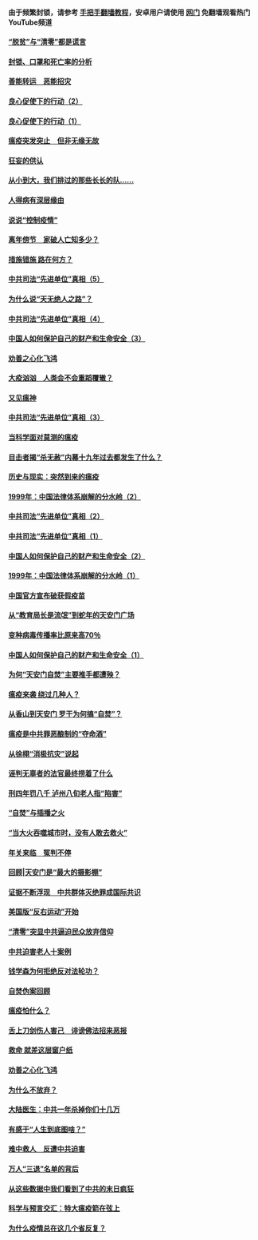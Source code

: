 #### 由于频繁封锁，请参考 [手把手翻墙教程](https://github.com/gfw-breaker/guides/wiki/)，安卓用户请使用 [网门](https://github.com/gfw-breaker/nogfw/blob/master/dl.md?t=03040200) 免翻墙观看热门YouTube频道 

#### [“脱贫”与“清零”都是谎言](../pages/19/421590.md?t=03040200) 

#### [封锁、口罩和死亡率的分析](../pages/19/421495.md?t=03040200) 

#### [善能转运　恶能招灾](../pages/19/421334.md?t=03040200) 

#### [良心促使下的行动（2）](../pages/19/421361.md?t=03040200) 

#### [良心促使下的行动（1）](../pages/19/421302.md?t=03040200) 

#### [瘟疫突发突止　但非无缘无故](../pages/19/421281.md?t=03040200) 

#### [狂妄的供认](../pages/19/421199.md?t=03040200) 

#### [从小到大，我们排过的那些长长的队……](../pages/19/421243.md?t=03040200) 

#### [人得病有深层缘由](../pages/19/420864.md?t=03040200) 

#### [说说“控制疫情”](../pages/19/420831.md?t=03040200) 

#### [离年傍节　家破人亡知多少？](../pages/19/420563.md?t=03040200) 

#### [措施错施  路在何方？](../pages/19/420076.md?t=03040200) 

#### [中共司法“先进单位”真相（5）](../pages/19/419453.md?t=03040200) 

#### [为什么说“天无绝人之路”？](../pages/19/419618.md?t=03040200) 

#### [中共司法“先进单位”真相（4）](../pages/19/419452.md?t=03040200) 

#### [中国人如何保护自己的财产和生命安全（3）](../pages/19/419405.md?t=03040200) 

#### [劝善之心化飞鸿](../pages/19/418758.md?t=03040200) 

#### [大疫汹汹　人类会不会重蹈覆辙？](../pages/19/419691.md?t=03040200) 

#### [又见瘟神](../pages/19/419225.md?t=03040200) 

#### [中共司法“先进单位”真相（3）](../pages/19/419451.md?t=03040200) 

#### [当科学面对莫测的瘟疫](../pages/19/419625.md?t=03040200) 

#### [目击者揭“杀无赦”内幕十九年过去都发生了什么？](../pages/19/419617.md?t=03040200) 

#### [历史与现实：突然到来的瘟疫](../pages/19/419619.md?t=03040200) 

#### [1999年：中国法律体系崩解的分水岭（2）](../pages/19/419455.md?t=03040200) 

#### [中共司法“先进单位”真相（2）](../pages/19/419450.md?t=03040200) 

#### [中共司法“先进单位”真相（1）](../pages/19/419449.md?t=03040200) 

#### [中国人如何保护自己的财产和生命安全（2）](../pages/19/419404.md?t=03040200) 

#### [1999年：中国法律体系崩解的分水岭（1）](../pages/19/419454.md?t=03040200) 

#### [中国官方宣布破获假疫苗](../pages/19/419504.md?t=03040200) 

#### [从“教育局长是流氓”到蛇年的天安门广场](../pages/19/419470.md?t=03040200) 

#### [变种病毒传播率比原来高70％](../pages/19/419456.md?t=03040200) 

#### [中国人如何保护自己的财产和生命安全（1）](../pages/19/419403.md?t=03040200) 

#### [为何“天安门自焚”主要推手都遭殃？](../pages/19/419348.md?t=03040200) 

#### [瘟疫来袭 绕过几种人？](../pages/19/419349.md?t=03040200) 

#### [从香山到天安门 罗干为何搞“自焚”？](../pages/19/419270.md?t=03040200) 

#### [瘟疫是中共罪恶酿制的“夺命酒”](../pages/19/419223.md?t=03040200) 

#### [从徐栩“消极抗灾”说起](../pages/19/419224.md?t=03040200) 

#### [诬判无辜者的法官最终捞着了什么](../pages/19/419268.md?t=03040200) 

#### [刑四年罚八千 泸州八旬老人指“陷害”](../pages/19/419232.md?t=03040200) 

#### [“自焚”与插播之火](../pages/19/419226.md?t=03040200) 

#### [“当大火吞噬城市时，没有人敢去救火”](../pages/19/419077.md?t=03040200) 

#### [年关来临　冤判不停](../pages/19/419093.md?t=03040200) 

#### [回顾|天安门是“最大的摄影棚”](../pages/19/380866.md?t=03040200) 

#### [证据不断浮现　中共群体灭绝罪成国际共识](../pages/19/419031.md?t=03040200) 

#### [美国版“反右运动”开始](../pages/19/419030.md?t=03040200) 

#### [“清零”突显中共逼迫民众放弃信仰](../pages/19/418995.md?t=03040200) 

#### [中共迫害老人十案例](../pages/19/418831.md?t=03040200) 

#### [钱学森为何拒绝反对法轮功？](../pages/19/418905.md?t=03040200) 

#### [自焚伪案回顾](../pages/19/418799.md?t=03040200) 

#### [瘟疫怕什么？](../pages/19/418800.md?t=03040200) 

#### [舌上刀剑伤人害己　诽谤佛法招来恶报](../pages/19/418731.md?t=03040200) 

#### [救命 就差这层窗户纸](../pages/19/418706.md?t=03040200) 

#### [劝善之心化飞鸿](../pages/19/416766.md?t=03040200) 

#### [为什么不放弃？](../pages/19/418691.md?t=03040200) 

#### [大陆医生：中共一年杀掉你们十几万](../pages/19/418670.md?t=03040200) 

#### [有感于“人生到底图啥？”](../pages/19/418624.md?t=03040200) 

#### [难中救人　反遭中共迫害](../pages/19/418414.md?t=03040200) 

#### [万人“三退”名单的背后](../pages/19/418505.md?t=03040200) 

#### [从这些数据中我们看到了中共的末日疯狂](../pages/19/418420.md?t=03040200) 

#### [科学与预言交汇：特大瘟疫箭在弦上](../pages/19/418266.md?t=03040200) 

#### [为什么疫情总在这几个省反复？](../pages/19/418219.md?t=03040200) 

